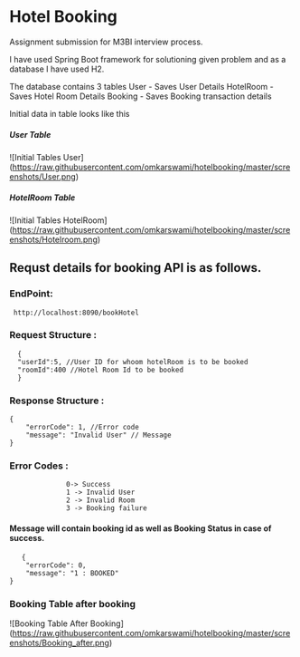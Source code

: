 # Hotel Booking
Assignment submission for M3BI interview process.

I have used Spring Boot framework for solutioning given problem and as a database I have used H2.

The database contains 3 tables 
  User - Saves User Details
  HotelRoom - Saves Hotel Room Details
  Booking - Saves Booking transaction details
  
Initial data in table looks like this
##### User Table
![Initial Tables User]
(https://raw.githubusercontent.com/omkarswami/hotelbooking/master/screenshots/User.png)

##### HotelRoom Table
![Initial Tables HotelRoom]
(https://raw.githubusercontent.com/omkarswami/hotelbooking/master/screenshots/Hotelroom.png)


## Requst details for booking API is as follows.
### EndPoint:
```
 http://localhost:8090/bookHotel
```
### Request Structure : 
```
  {
  "userId":5, //User ID for whoom hotelRoom is to be booked
  "roomId":400 //Hotel Room Id to be booked
  }
```
### Response Structure :
```
{
    "errorCode": 1, //Error code
    "message": "Invalid User" // Message
}
```
### Error Codes :
```
              0-> Success
              1 -> Invalid User
              2 -> Invalid Room
              3 -> Booking failure
```          
#### Message will contain booking id as well as Booking Status in case of success. 
```
   {
    "errorCode": 0,
    "message": "1 : BOOKED"
} 
```
### Booking Table after booking
![Booking Table After Booking]
(https://raw.githubusercontent.com/omkarswami/hotelbooking/master/screenshots/Booking_after.png)
